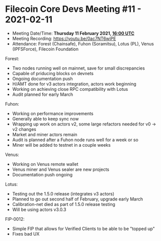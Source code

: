 # Filecoin Core Devs Meeting #11 - 2021-02-11

- Meeting Date/Time: **Thursday 11 February 2021, [16:00 UTC](https://savvytime.com/converter/utc-to-germany-berlin-united-kingdom-london-ny-new-york-city-ca-san-francisco-china-shanghai-japan-tokyo-australia-sydney/16-00)**
- Meeting Recording: https://youtu.be/0ac7NT6wiPE
- Attendance: Forest (Chainsafe), Fuhon (Soramitsu), Lotus (PL),  Venus (IPFSForce), Filecoin Foundation

Forest:

- Two nodes running well on mainnet, save for small discrepancies
- Capable of priducing blocks on devnets
- Ongoing documentation push
- H/AMT done for v3 actors integration, actors work beginning
- Working on achieving close RPC compatibility with Lotus
- Audit planned for early March

Fuhon:

- Working on performance improvements
- Generally able to keep sync now
- Wrapping up work on actors v2, some large refactors needed for v0 -> v2 changes
- Market and miner actors remain
- Audit is planned after a Fuhon node runs well for a week or so
- Miner will be added to testnet in a couple weeks

Venus:

- Working on Venus remote wallet
- Venus miner and Venus sealer are new projects
- Documentation push ongoing

Lotus:

- Testing out the 1.5.0 release (integrates v3 actors)
- Planned to go out second half of February, upgrade early March
- Calibration-net died as part of 1.5.0 release testing
- Will be using actors v3.0.3

FIP-0012:

- Simple FIP that allows for Verified Clients to be able to be "topped up"
- Fixes bad UX